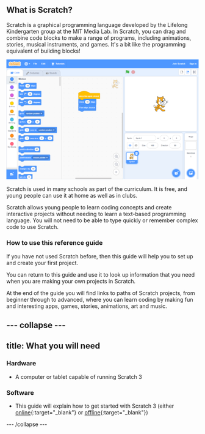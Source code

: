 ## What is Scratch?
Scratch is a graphical programming language developed by the Lifelong Kindergarten group at the MIT Media Lab. In Scratch, you can drag and combine code blocks to make a range of programs, including animations, stories, musical instruments, and games. It's a bit like the programming equivalent of building blocks!

![A screenshot of Scratch.](images/showcase_static.png)

Scratch is used in many schools as part of the curriculum. It is free, and young people can use it at home as well as in clubs.

Scratch allows young people to learn coding concepts and create interactive projects without needing to learn a text-based programming language. You will not need to be able to type quickly or remember complex code to use Scratch.

### How to use this reference guide
If you have not used Scratch before, then this guide will help you to set up and create your first project.

You can return to this guide and use it to look up information that you need when you are making your own projects in Scratch. 

At the end of the guide you will find links to paths of Scratch projects, from beginner through to advanced, where you can learn coding by making fun and interesting apps, games, stories, animations, art and music.

--- collapse ---
---
title: What you will need
---
### Hardware

+ A computer or tablet capable of running Scratch 3

### Software

+ This guide will explain how to get started with Scratch 3 (either [online](https://scratch.mit.edu/){:target="_blank"} or [offline](https://scratch.mit.edu/download){:target="_blank"})


--- /collapse ---
